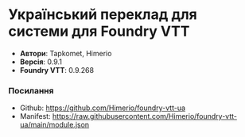 # Український переклад для системи для Foundry VTT

* **Автори**: Tapkomet, Himerio
* **Версія**: 0.9.1
* **Foundry VTT**: 0.9.268

### Посилання

* Github: https://github.com/Himerio/foundry-vtt-ua
* Manifest: https://raw.githubusercontent.com/Himerio/foundry-vtt-ua/main/module.json
